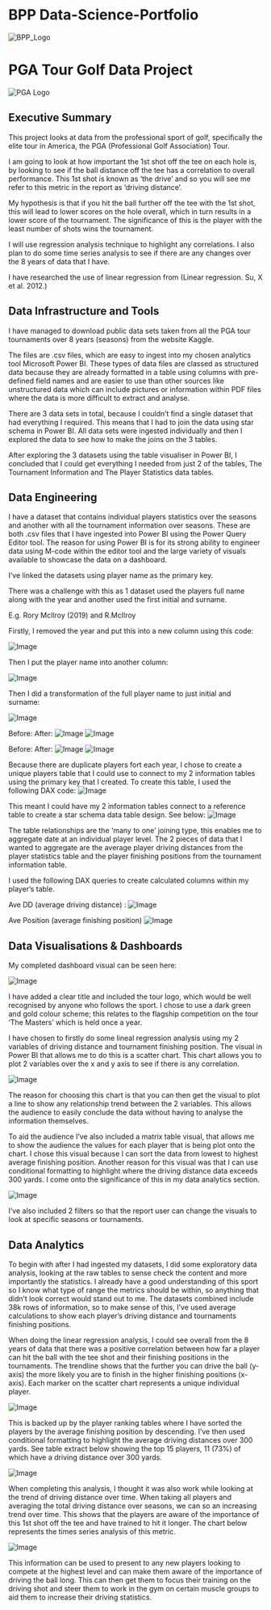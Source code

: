 # BPP Data-Science-Portfolio

![BPP_Logo](assets/images/BPP_Small.jpg)

# PGA Tour Golf Data Project

![PGA Logo](assets/images/PGA_TOUR_LOGO.png)

## Executive Summary

This project looks at data from the professional sport of golf, specifically the elite tour in America, the PGA (Professional Golf Association) Tour.

I am going to look at how important the 1st shot off the tee on each hole is, by looking to see if the ball distance off the tee has a correlation to overall performance. This 1st shot is known as ‘the drive’ and so you will see me refer to this metric in the report as ‘driving distance’.

My hypothesis is that if you hit the ball further off the tee with the 1st shot, this will lead to lower scores on the hole overall, which in turn results in a lower score of the tournament. The significance of this is the player with the least number of shots wins the tournament. 

I will use regression analysis technique to highlight any correlations. I also plan to do some time series analysis to see if there are any changes over the 8 years of data that I have. 

I have researched the use of linear regression from (Linear regression. Su, X et al. 2012.) 

## Data Infrastructure and Tools

I have managed to download public data sets taken from all the PGA tour tournaments over 8 years (seasons) from the website Kaggle.

The files are .csv files, which are easy to ingest into my chosen analytics tool Microsoft Power BI. These types of data files are classed as structured data because they are already formatted in a table using columns with pre-defined field names and are easier to use than other sources like unstructured data which can include pictures or information within PDF files where the data is more difficult to extract and analyse.  

There are 3 data sets in total, because I couldn’t find a single dataset that had everything I required. This means that I had to join the data using star schema in Power BI. All data sets were ingested individually and then I explored the data to see how to make the joins on the 3 tables. 

After exploring the 3 datasets using the table visualiser in Power BI, I concluded that I could get everything I needed from just 2 of the tables, The Tournament Information and The Player Statistics data tables. 

## Data Engineering

I have a dataset that contains individual players statistics over the seasons and another with all the tournament information over seasons. These are both .csv files that I have ingested into Power BI using the Power Query Editor tool. 
The reason for using Power BI is for its strong ability to engineer data using M-code within the editor tool and the large variety of visuals available to showcase the data on a dashboard.  

I’ve linked the datasets using player name as the primary key. 

There was a challenge with this as 1 dataset used the players full name along with the year and another used the first initial and surname. 

E.g. Rory McIlroy (2019) and R.McIlroy  

Firstly, I removed the year and put this into a new column using this code:

 ![Image](assets/images/001_Data_Engineering.png)

Then I put the player name into another column:

 ![Image](assets/images/002_Data_Engineering.png)

Then I did a transformation of the full player name to just initial and surname:
 
 ![Image](assets/images/003_Data_Engineering.png)

Before:                                                             After:
 ![Image](assets/images/004_Data_Engineering.png)                   ![Image](assets/images/005_Data_Engineering.png)

Before:                                                             After:
 ![Image](assets/images/006_Data_Engineering.png)                   ![Image](assets/images/007_Data_Engineering.png)


Because there are duplicate players fort each year, I chose to create a unique players table that I could use to connect to my 2 information tables using the primary key that I created. To create this table, I used the following DAX code:
 ![Image](assets/images/008_Data_Engineering.png) 

This meant I could have my 2 information tables connect to a reference table to create a star schema data table design. See below:
 ![Image](assets/images/009_Data_Engineering.png)

The table relationships are the ‘many to one’ joining type, this enables me to aggregate date at an individual player level. 
The 2 pieces of data that I wanted to aggregate are the average player driving distances from the player statistics table and the player finishing positions from the tournament information table. 

I used the following DAX queries to create calculated columns within my player’s table. 

Ave DD (average driving distance) :
![Image](assets/images/010_Data_Engineering.png) 

Ave Position (average finishing position)
![Image](assets/images/011_Data_Engineering.png) 

## Data Visualisations & Dashboards

My completed dashboard visual can be seen here:

![Image](assets/images/001_Data_Visuals.png)

I have added a clear title and included the tour logo, which would be well recognised by anyone who follows the sport. I chose to use a dark green and gold colour scheme; this relates to the flagship competition on the tour ‘The Masters’ which is held once a year. 

I have chosen to firstly do some lineal regression analysis using my 2 variables of driving distance and tournament finishing position. The visual in Power BI that allows me to do this is a scatter chart. 
This chart allows you to plot 2 variables over the x and y axis to see if there is any correlation. 

![Image](assets/images/002_Data_Visuals.png)
 
The reason for choosing this chart is that you can then get the visual to plot a line to show any relationship trend between the 2 variables. This allows the audience to easily conclude the data without having to analyse the information themselves.

To aid the audience I’ve also included a matrix table visual, that allows me to show the audience the values for each player that is being plot onto the chart. I chose this visual because I can sort the data from lowest to highest average finishing position. Another reason for this visual was that I can use conditional formatting to highlight where the driving distance data exceeds 300 yards. I come onto the significance of this in my data analytics section.

![Image](assets/images/003_Data_Visuals.png)

I’ve also included 2 filters so that the report user can change the visuals to look at specific seasons or tournaments.



## Data Analytics


To begin with after I had ingested my datasets, I did some exploratory data analysis, looking at the raw tables to sense check the content and more importantly the statistics. I already have a good understanding of this sport so I know what type of range the metrics should be within, so anything that didn’t look correct would stand out to me. 
The datasets combined include 38k rows of information, so to make sense of this, I’ve used average calculations to show each player’s driving distance and tournaments finishing positions. 

When doing the linear regression analysis, I could see overall from the 8 years of data that there was a positive correlation between how far a player can hit the ball with the tee shot and their finishing positions in the tournaments. The trendline shows that the further you can drive the ball (y-axis) the more likely you are to finish in the higher finishing positions (x-axis).
Each marker on the scatter chart represents a unique individual player. 

![Image](assets/images/001_Data_Analysis.png)  
 
This is backed up by the player ranking tables where I have sorted the players by the average finishing position by descending. I’ve then used conditional formatting to highlight the average driving distances over 300 yards. See table extract below showing the top 15 players, 11 (73%) of which have a driving distance over 300 yards.

 ![Image](assets/images/002_Data_Analysis.png)  

When completing this analysis, I thought it was also work while looking at the trend of driving distance over time. When taking all players and averaging the total driving distance over seasons, we can so an increasing trend over time. This shows that the players are aware of the importance of this 1st shot off the tee and have trained to hit it longer. The chart below represents the times series analysis of this metric.

 ![Image](assets/images/003_Data_Analysis.png)  

This information can be used to present to any new players looking to compete at the highest level and can make them aware of the importance of driving the ball long. This can then get them to focus their training on the driving shot and steer them to work in the gym on certain muscle groups to aid them to increase their driving statistics.  




